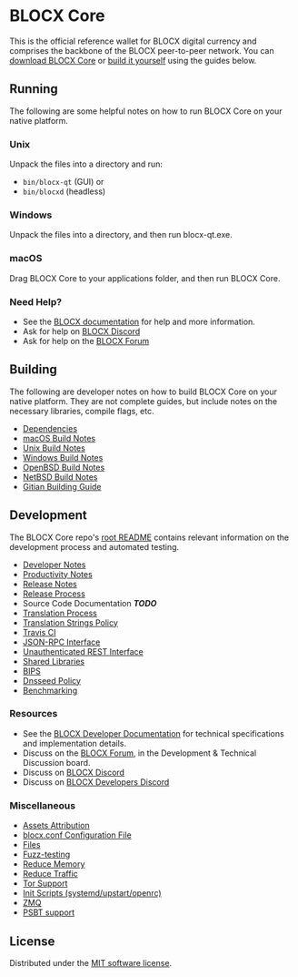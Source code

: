 BLOCX Core
==========

This is the official reference wallet for BLOCX digital currency and comprises the backbone of the BLOCX peer-to-peer network. You can [download BLOCX Core](https://www.blocx.org/downloads/) or [build it yourself](#building) using the guides below.

Running
---------------------
The following are some helpful notes on how to run BLOCX Core on your native platform.

### Unix

Unpack the files into a directory and run:

- `bin/blocx-qt` (GUI) or
- `bin/blocxd` (headless)

### Windows

Unpack the files into a directory, and then run blocx-qt.exe.

### macOS

Drag BLOCX Core to your applications folder, and then run BLOCX Core.

### Need Help?

* See the [BLOCX documentation](https://docs.blocx.org)
for help and more information.
* Ask for help on [BLOCX Discord](http://stayblocxy.com)
* Ask for help on the [BLOCX Forum](https://blocx.org/forum)

Building
---------------------
The following are developer notes on how to build BLOCX Core on your native platform. They are not complete guides, but include notes on the necessary libraries, compile flags, etc.

- [Dependencies](dependencies.md)
- [macOS Build Notes](build-osx.md)
- [Unix Build Notes](build-unix.md)
- [Windows Build Notes](build-windows.md)
- [OpenBSD Build Notes](build-openbsd.md)
- [NetBSD Build Notes](build-netbsd.md)
- [Gitian Building Guide](gitian-building.md)

Development
---------------------
The BLOCX Core repo's [root README](/README.md) contains relevant information on the development process and automated testing.

- [Developer Notes](developer-notes.md)
- [Productivity Notes](productivity.md)
- [Release Notes](release-notes.md)
- [Release Process](release-process.md)
- Source Code Documentation ***TODO***
- [Translation Process](translation_process.md)
- [Translation Strings Policy](translation_strings_policy.md)
- [Travis CI](travis-ci.md)
- [JSON-RPC Interface](JSON-RPC-interface.md)
- [Unauthenticated REST Interface](REST-interface.md)
- [Shared Libraries](shared-libraries.md)
- [BIPS](bips.md)
- [Dnsseed Policy](dnsseed-policy.md)
- [Benchmarking](benchmarking.md)

### Resources
* See the [BLOCX Developer Documentation](https://blocxcore.readme.io/)
  for technical specifications and implementation details.
* Discuss on the [BLOCX Forum](https://blocx.org/forum), in the Development & Technical Discussion board.
* Discuss on [BLOCX Discord](http://stayblocxy.com)
* Discuss on [BLOCX Developers Discord](http://chat.blocxdevs.org/)

### Miscellaneous
- [Assets Attribution](assets-attribution.md)
- [blocx.conf Configuration File](blocx-conf.md)
- [Files](files.md)
- [Fuzz-testing](fuzzing.md)
- [Reduce Memory](reduce-memory.md)
- [Reduce Traffic](reduce-traffic.md)
- [Tor Support](tor.md)
- [Init Scripts (systemd/upstart/openrc)](init.md)
- [ZMQ](zmq.md)
- [PSBT support](psbt.md)

License
---------------------
Distributed under the [MIT software license](/COPYING).
